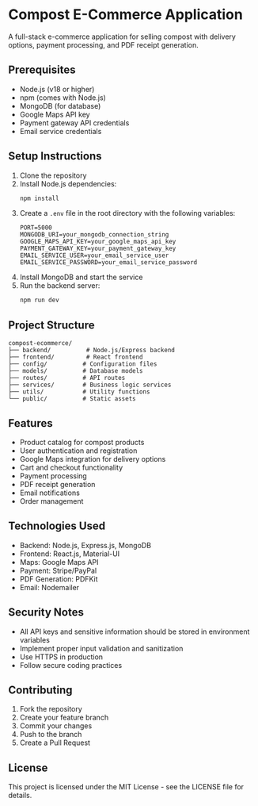# Compost E-Commerce Application

A full-stack e-commerce application for selling compost with delivery options, payment processing, and PDF receipt generation.

## Prerequisites

- Node.js (v18 or higher)
- npm (comes with Node.js)
- MongoDB (for database)
- Google Maps API key
- Payment gateway API credentials
- Email service credentials

## Setup Instructions

1. Clone the repository
2. Install Node.js dependencies:
   ```bash
   npm install
   ```
3. Create a `.env` file in the root directory with the following variables:
   ```
   PORT=5000
   MONGODB_URI=your_mongodb_connection_string
   GOOGLE_MAPS_API_KEY=your_google_maps_api_key
   PAYMENT_GATEWAY_KEY=your_payment_gateway_key
   EMAIL_SERVICE_USER=your_email_service_user
   EMAIL_SERVICE_PASSWORD=your_email_service_password
   ```
4. Install MongoDB and start the service
5. Run the backend server:
   ```bash
   npm run dev
   ```

## Project Structure

```
compost-ecommerce/
├── backend/          # Node.js/Express backend
├── frontend/         # React frontend
├── config/          # Configuration files
├── models/          # Database models
├── routes/          # API routes
├── services/        # Business logic services
├── utils/           # Utility functions
└── public/          # Static assets
```

## Features

- Product catalog for compost products
- User authentication and registration
- Google Maps integration for delivery options
- Cart and checkout functionality
- Payment processing
- PDF receipt generation
- Email notifications
- Order management

## Technologies Used

- Backend: Node.js, Express.js, MongoDB
- Frontend: React.js, Material-UI
- Maps: Google Maps API
- Payment: Stripe/PayPal
- PDF Generation: PDFKit
- Email: Nodemailer

## Security Notes

- All API keys and sensitive information should be stored in environment variables
- Implement proper input validation and sanitization
- Use HTTPS in production
- Follow secure coding practices

## Contributing

1. Fork the repository
2. Create your feature branch
3. Commit your changes
4. Push to the branch
5. Create a Pull Request

## License

This project is licensed under the MIT License - see the LICENSE file for details.
